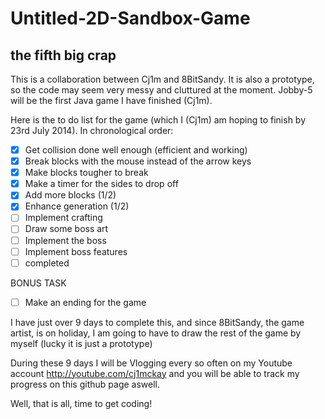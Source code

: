 Untitled-2D-Sandbox-Game
=======

the fifth big crap
------------------

This is a collaboration between Cj1m and 8BitSandy. It is also a prototype, so the code may seem very messy and cluttured at the moment.
Jobby-5 will be the first Java game I have finished (Cj1m).

Here is the to do list for the game (which I (Cj1m) am hoping to finish by 23rd July 2014).
In chronological order:

- [x] Get collision done well enough (efficient and working)
- [x] Break blocks with the mouse instead of the arrow keys
- [x] Make blocks tougher to break
- [x] Make a timer for the sides to drop off
- [x] Add more blocks (1/2)
- [x] Enhance generation (1/2)
- [ ] Implement crafting
- [ ] Draw some boss art
- [ ] Implement the boss
- [ ] Implement boss features
- [ ] completed

BONUS TASK

- [ ] Make an ending for the game

I have just over 9 days to complete this, and since 8BitSandy, the game artist, is on holiday, I am going to have to
draw the rest of the game by myself (lucky it is just a prototype)

During these 9 days I will be Vlogging every so often on my Youtube account http://youtube.com/cj1mckay and you will be able to track 
my progress on this github page aswell.

Well, that is all, time to get coding!
